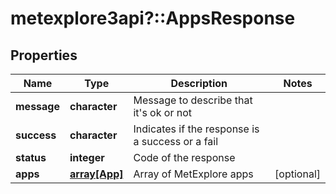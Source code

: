 # metexplore3api?::AppsResponse


## Properties
Name | Type | Description | Notes
------------ | ------------- | ------------- | -------------
**message** | **character** | Message to describe that it&#39;s ok or not | 
**success** | **character** | Indicates if the response is a success or a fail | 
**status** | **integer** | Code of the response | 
**apps** | [**array[App]**](App.md) | Array of MetExplore apps | [optional] 


